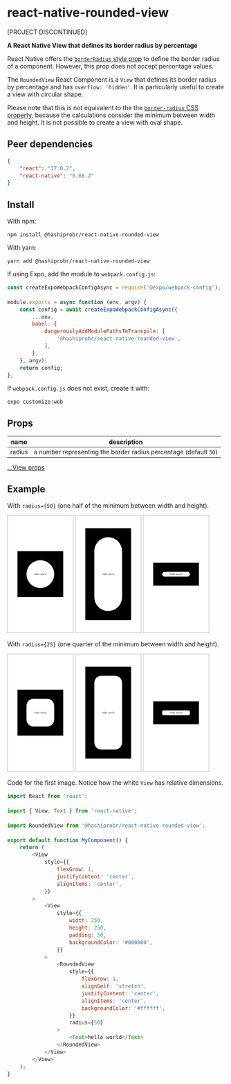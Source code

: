 react-native-rounded-view
=========================

[PROJECT DISCONTINUED]

**A React Native View that defines its border radius by percentage**

React Native offers the [`borderRadius` style
prop](https://reactnative.dev/docs/view-style-props#borderradius) to define the
border radius of a component. However, this prop does not accept percentage
values.

The `RoundedView` React Component is a `View` that defines its border radius by
percentage and has `overflow: 'hidden'`. It is particularly useful to create a
view with circular shape.

Please note that this is not equivalent to the the [`border-radius` CSS
property](https://developer.mozilla.org/en-US/docs/Web/CSS/border-radius),
because the calculations consider the minimum between width and height. It is
not possible to create a view with oval shape.


Peer dependencies
-----------------

``` json
{
    "react": "17.0.2",
    "react-native": "0.68.2"
}
```


Install
-------

With npm:

```
npm install @hashiprobr/react-native-rounded-view
```

With yarn:

```
yarn add @hashiprobr/react-native-rounded-view
```

If using Expo, add the module to `webpack.config.js`:

``` js
const createExpoWebpackConfigAsync = require('@expo/webpack-config');

module.exports = async function (env, argv) {
    const config = await createExpoWebpackConfigAsync({
        ...env,
        babel: {
            dangerouslyAddModulePathsToTranspile: [
                '@hashiprobr/react-native-rounded-view',
            ],
        },
    }, argv);
    return config;
};
```

If `webpack.config.js` does not exist, create it with:

```
expo customize:web
```


Props
-----

| name   | description                                                       |
|--------|-------------------------------------------------------------------|
| radius | a number representing the border radius percentage (default `50`) |

[...View props](https://reactnative.dev/docs/view#props)


Example
-------

With `radius={50}` (one half of the minimum between width and height).

![](img/50-1-1.png)
![](img/50-1-2.png)
![](img/50-2-1.png)

With `radius={25}` (one quarter of the minimum between width and height).

![](img/25-1-1.png)
![](img/25-1-2.png)
![](img/25-2-1.png)

Code for the first image. Notice how the white `View` has relative dimensions.

``` js
import React from 'react';

import { View, Text } from 'react-native';

import RoundedView from '@hashiprobr/react-native-rounded-view';

export default function MyComponent() {
    return (
        <View
            style={{
                flexGrow: 1,
                justifyContent: 'center',
                alignItems: 'center',
            }}
        >
            <View
                style={{
                    width: 250,
                    height: 250,
                    padding: 50,
                    backgroundColor: '#000000',
                }}
            >
                <RoundedView
                    style={{
                        flexGrow: 1,
                        alignSelf: 'stretch',
                        justifyContent: 'center',
                        alignItems: 'center',
                        backgroundColor: '#ffffff',
                    }}
                    radius={50}
                >
                    <Text>hello world</Text>
                </RoundedView>
            </View>
        </View>
    );
}
```
